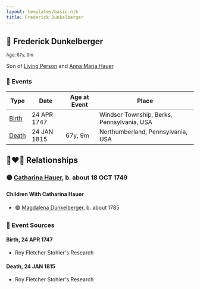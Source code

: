 ```yaml
---
layout: templates/basic.njk
title: Frederick Dunkelberger
---
```

## 🔵 Frederick Dunkelberger
<small>Age: 67y, 9m</small>

Son of [Living Person](/people/1/13545057) and [Anna Maria Hauer](/people/2/22963774)

### 📆 Events

Type | Date | Age at Event | Place
------ | ------ | ------ | ------
[Birth](#event-event-2) | 24 APR 1747 |  | Windsor Township, Berks, Pennsylvania, USA
[Death](#event-event-3) | 24 JAN 1815 | 67y, 9m | Northumberland, Pennsylvania, USA

## 👩‍❤️‍👨 Relationships

### 🟣 [Catharina Hauer](/people/7/70737648), b. about 18 OCT 1749

#### Children With Catharina Hauer
* 🟣 [Magdalena Dunkelberger](/people/9/94381550), b. about 1785
### 📰 Event Sources

#### <a id="event-event-2"></a> Birth, 24 APR 1747
* Roy Fletcher Stohler's Research

#### <a id="event-event-3"></a> Death, 24 JAN 1815
* Roy Fletcher Stohler's Research